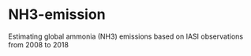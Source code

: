 # NH3-emission
Estimating global ammonia (NH3) emissions based on IASI observations from 2008 to 2018
